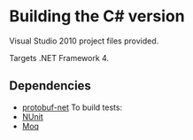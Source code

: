 # Building the C# version #

Visual Studio 2010 project files provided.

Targets .NET Framework 4.

## Dependencies ##
  * [protobuf-net](http://code.google.com/p/protobuf-net)
To build tests:
  * [NUnit](http://www.nunit.org)
  * [Moq](http://code.google.com/p/moq)